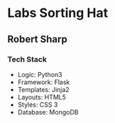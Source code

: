 # Labs Sorting Hat

## Robert Sharp

### Tech Stack
- Logic: Python3
- Framework: Flask
- Templates: Jinja2
- Layouts: HTML5
- Styles: CSS 3
- Database: MongoDB

